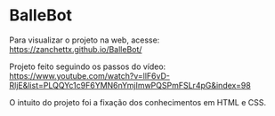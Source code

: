 # BalleBot

Para visualizar o projeto na web, acesse: https://zanchettx.github.io/BalleBot/

Projeto feito seguindo os passos do vídeo: https://www.youtube.com/watch?v=llF6vD-RljE&list=PLQQYc1c9F6YMN6nYmjImwPQSPmFSLr4pG&index=98

O intuito do projeto foi a fixação dos conhecimentos em HTML e CSS.
